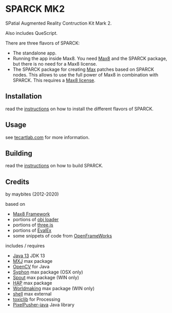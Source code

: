 # SPARCK MK2

SPatial Augmented Reality Contruction Kit Mark  2.

Also includes QueScript.

There are three flavors of SPARCK:

* The standalone app.
* Running the app inside Max8. You need [Max8](https://cycling74.com/downloads/) and the SPARCK package, but there is no need for a Max8 license.
* The SPARCK package for creating [Max](https://cycling74.com/downloads/) patches based on SPARCK nodes. This allows to use the full power of Max8 in combination with SPARCK. This requires a [Max8 license](https://cycling74.com/shop).

## Installation

read the [instructions](https://github.com/tecartlab/SPARCK/wiki/Installation) on how to install the different flavors of SPARCK.

## Usage

see [tecartlab.com](http://tecartlab.com) for more information.

## Building

read the [instructions](https://github.com/tecartlab/SPARCK/wiki/Building) on how to build SPARCK.

## Credits

by maybites (2012-2020)

based on

* [Max8 Framework](https://cycling74.com/downloads/)
* portions of [obj loader](https://code.google.com/archive/p/saitoobjloader/)
* portions of [three.js](https://threejs.org/)
* portions of [EvalEx](https://github.com/uklimaschewski/EvalEx)
* some snippets of code from [OpenFrameWorks](http://openframeworks.cc)

includes / requires

* [Java 13](https://jdk.java.net) JDK 13
* [MXJ](https://github.com/tecartlab/max-mxj) max package
* [OpenCV](https://opencv.org/) for Java
* [Syphon](http://syphon.v002.info/) max package (OSX only)
* [Spout](spout.zeal.co) max package (WIN only)
* [HAP](cycling74.com/toolbox/jit-gl-hap/) max package
* [Worldmaking](https://github.com/worldmaking/Max_Worldmaking_Package) max package (WIN only)
* [shell](https://github.com/jeremybernstein/shell) max external
* [toxiclib](http://toxiclibs.org/) for Processing
* [PixelPusher-java](https://github.com/robot-head/PixelPusher) Java library
